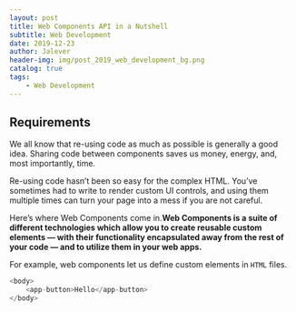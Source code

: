```yaml
---
layout: post
title: Web Components API in a Nutshell
subtitle: Web Development
date: 2019-12-23
author: Jalever
header-img: img/post_2019_web_development_bg.png
catalog: true
tags:
    - Web Development
---
```


## Requirements
We all know that re-using code as much as possible is generally a good idea. Sharing code between components saves us money, energy, and, most importantly, time.

Re-using code hasn’t been so easy for the complex HTML. You’ve sometimes had to write to render custom UI controls, and using them multiple times can turn your page into a mess if you are not careful.

Here’s where Web Components come in.<b>Web Components is a suite of different technologies which allow you to create reusable custom elements — with their functionality encapsulated away from the rest of your code — and to utilize them in your web apps.</b>

For example, web components let us define custom elements in `HTML` files.
```js
<body>
    <app-button>Hello</app-button>
</body>
```


